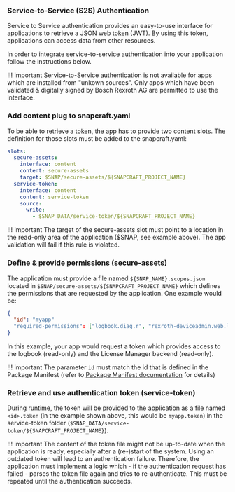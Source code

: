 ### Service-to-Service (S2S) Authentication

Service to Service authentication provides an easy-to-use interface for applications to retrieve a JSON web token (JWT). By using this token, applications can access data from other resources.

In order to integrate service-to-service authentication into your application follow the instructions below.

!!! important
    Service-to-Service authentication is not available for apps which are installed from "unkown sources". Only apps which have been validated & digitally signed by Bosch Rexroth AG are permitted to use the interface.

### Add content plug to snapcraft.yaml
To be able to retrieve a token, the app has to provide two content slots. The definition for those slots must be added to the snapcraft.yaml:

```yaml
slots:
  secure-assets:
    interface: content
    content: secure-assets
    target: $SNAP/secure-assets/${SNAPCRAFT_PROJECT_NAME}
  service-token:
    interface: content
    content: service-token
    source:
      write:
        - $SNAP_DATA/service-token/${SNAPCRAFT_PROJECT_NAME}
``` 

!!! important
    The target of the secure-assets slot must point to a location in the read-only area of the application ($SNAP, see example above). The app validation will fail if this rule is violated.

### Define & provide permissions (secure-assets)
The application must provide a file named `${SNAP_NAME}.scopes.json` located in `$SNAP/secure-assets/${SNAPCRAFT_PROJECT_NAME}` which defines the permissions that are requested by the application. One example would be:

```json
{
  "id": "myapp"
  "required-permissions": ["logbook.diag.r", "rexroth-deviceadmin.web.licensemanager.r"]
}
```
In this example, your app would request a token which provides access to the logbook (read-only) and the License Manager backend (read-only).

!!! important
    The parameter `id` must match the id that is defined in the Package Manifest (refer to [Package Manifest documentation](package-manifest.md) for details)

### Retrieve and use authentication token (service-token)
During runtime, the token will be provided to the application as a file named `<id>.token` (in the example shown above, this would be `myapp.token`) in the service-token folder (`$SNAP_DATA/service-token/${SNAPCRAFT_PROJECT_NAME}`).

!!! important
    The content of the token file might not be up-to-date when the application is ready, especially after a (re-)start of the system. Using an outdated token will lead to an authentication failure. Therefore, the application must implement a logic which - if the authentication request has failed - parses the token file again and tries to re-authenticate. This must be repeated until the authentication succeeds.
